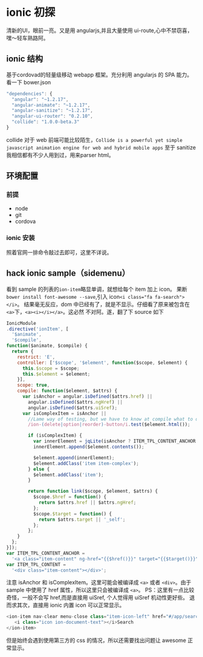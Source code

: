 # ionic 初探
清新的UI，眼前一亮。又是用 angularjs,并且大量使用 ui-route,心中不禁窃喜，嘿～轻车熟路阿。
## ionic 结构
基于cordovad的轻量级移动 webapp 框架。充分利用 angularjs 的 SPA 能力。
看一下 bower.json
```js
"dependencies": {
  "angular": "~1.2.17",
  "angular-animate": "~1.2.17",
  "angular-sanitize": "~1.2.17",
  "angular-ui-router": "0.2.10",
  "collide": "1.0.0-beta.3"
}
```
collide 对于 web 前端可能比较陌生，`Collide is a powerful yet simple javascript animation engine for web and hybrid mobile apps`
至于 sanitize 我相信都有不少人用到过，用来parser html。
## 环境配置
### 前提
- node
- git
- cordova

### ionic 安装
照着官网一排命令敲过去即可，这里不详说。

## hack ionic sample（sidemenu）
看到 sample 的列表的`ion-item`略显单调，就想给每个 item 加上 icon。
果断`bower install font-awesome --save`,引入 icon`<i class="fa fa-search"></i>`。
结果毫无反应，dom 中已经有了，就是不显示。仔细看了原来被包含在 `<a>`下，`<a><i></i></a>`。这必然
不对阿。遂，翻了下 source 如下
```js
IonicModule
.directive('ionItem', [
  '$animate',
  '$compile',
function($animate, $compile) {
  return {
    restrict: 'E',
    controller: ['$scope', '$element', function($scope, $element) {
      this.$scope = $scope;
      this.$element = $element;
    }],
    scope: true,
    compile: function($element, $attrs) {
      var isAnchor = angular.isDefined($attrs.href) ||
        angular.isDefined($attrs.ngHref) ||
        angular.isDefined($attrs.uiSref);
      var isComplexItem = isAnchor ||
        //Lame way of testing, but we have to know at compile what to do with the element
        /ion-(delete|option|reorder)-button/i.test($element.html());

        if (isComplexItem) {
          var innerElement = jqLite(isAnchor ? ITEM_TPL_CONTENT_ANCHOR : ITEM_TPL_CONTENT);
          innerElement.append($element.contents());

          $element.append(innerElement);
          $element.addClass('item item-complex');
        } else {
          $element.addClass('item');
        }

        return function link($scope, $element, $attrs) {
          $scope.$href = function() {
            return $attrs.href || $attrs.ngHref;
          };
          $scope.$target = function() {
            return $attrs.target || '_self';
          };
        };
    }
  };
}]);
var ITEM_TPL_CONTENT_ANCHOR =
  '<a class="item-content" ng-href="{{$href()}}" target="{{$target()}}"></a>';
var ITEM_TPL_CONTENT =
  '<div class="item-content"></div>';
```
注意 isAnchor 和 isComplexItem。这里可能会被编译成 `<a>` 或者 `<div>`。由于 sample 中使用了 href
属性，所以这里只会被编译成 `<a>`。
PS：这里有一点比较奇怪，一般不会写 href,而是直接用 uiSref, 个人觉得用 uiSref 机动性更好些。
退而求其次，直接用 ionic 内置 icon 可以正常显示。
```js
<ion-item nav-clear menu-close class="item-icon-left" href="#/app/search">
   <i class="icon ion-document-text"></i>Search
</ion-item>
```
但是始终会遇到使用第三方的 css 的情况，所以还需要找出问题让 awesome 正常显示。
